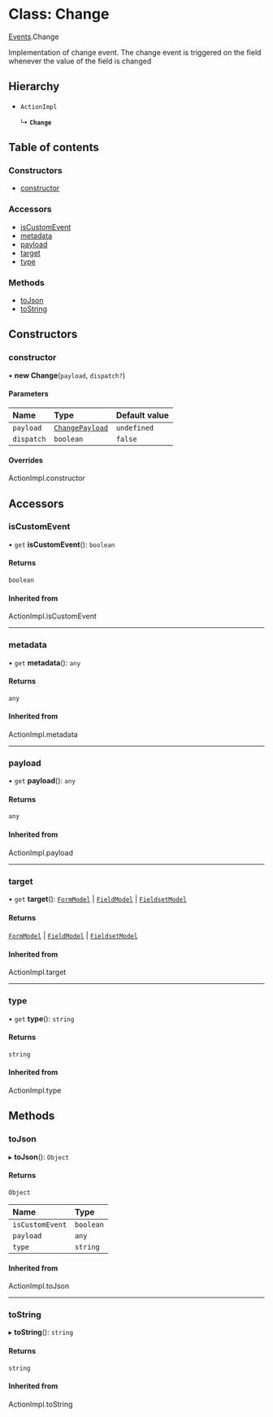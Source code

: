 # Class: Change

[Events](../modules/Events.md).Change

Implementation of change event. The change event is triggered on the field whenever the value of the field is changed

## Hierarchy

- `ActionImpl`

  ↳ **`Change`**

## Table of contents

### Constructors

- [constructor](Events.Change.md#constructor)

### Accessors

- [isCustomEvent](Events.Change.md#iscustomevent)
- [metadata](Events.Change.md#metadata)
- [payload](Events.Change.md#payload)
- [target](Events.Change.md#target)
- [type](Events.Change.md#type)

### Methods

- [toJson](Events.Change.md#tojson)
- [toString](Events.Change.md#tostring)

## Constructors

### constructor

• **new Change**(`payload`, `dispatch?`)

#### Parameters

| Name | Type | Default value |
| :------ | :------ | :------ |
| `payload` | [`ChangePayload`](../modules/Events.md#changepayload) | `undefined` |
| `dispatch` | `boolean` | `false` |

#### Overrides

ActionImpl.constructor

## Accessors

### isCustomEvent

• `get` **isCustomEvent**(): `boolean`

#### Returns

`boolean`

#### Inherited from

ActionImpl.isCustomEvent

___

### metadata

• `get` **metadata**(): `any`

#### Returns

`any`

#### Inherited from

ActionImpl.metadata

___

### payload

• `get` **payload**(): `any`

#### Returns

`any`

#### Inherited from

ActionImpl.payload

___

### target

• `get` **target**(): [`FormModel`](../interfaces/FormModel.FormModel-1.md) \| [`FieldModel`](../interfaces/FormModel.FieldModel.md) \| [`FieldsetModel`](../interfaces/FormModel.FieldsetModel.md)

#### Returns

[`FormModel`](../interfaces/FormModel.FormModel-1.md) \| [`FieldModel`](../interfaces/FormModel.FieldModel.md) \| [`FieldsetModel`](../interfaces/FormModel.FieldsetModel.md)

#### Inherited from

ActionImpl.target

___

### type

• `get` **type**(): `string`

#### Returns

`string`

#### Inherited from

ActionImpl.type

## Methods

### toJson

▸ **toJson**(): `Object`

#### Returns

`Object`

| Name | Type |
| :------ | :------ |
| `isCustomEvent` | `boolean` |
| `payload` | `any` |
| `type` | `string` |

#### Inherited from

ActionImpl.toJson

___

### toString

▸ **toString**(): `string`

#### Returns

`string`

#### Inherited from

ActionImpl.toString
